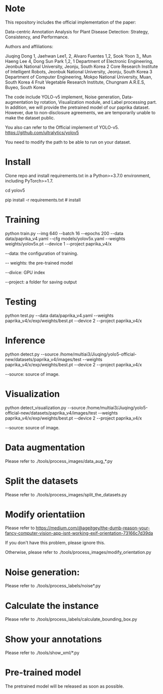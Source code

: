 # Note
This repository includes the official implementation of the paper:

Data-centric Annotation Analysis for Plant Disease Detection: Strategy, Consistency, and Performance.


Authors and affiliations:

Jiuqing Dong 1, Jaehwan Lee1, 2, Alvaro Fuentes 1,2, Sook Yoon 3,, Mun Haeng Lee 4, Dong Sun Park 1,2, 
1 Department of Electronic Engineering, Jeonbuk National University, Jeonju, South Korea 
2 Core Research Institute of Intelligent Robots, Jeonbuk National University, Jeonju, South Korea 
3 Department of Computer Engineering, Mokpo National University, Muan, South Korea 
4 Fruit Vegetable Research Institute, Chungnam A.R.E.S, Buyeo, South Korea

The code include YOLO-v5 implement, Noise generation, Data-augmentation by rotation, Visualization module, and Label processing part. In addition, we will provide the pretrained model of our paprika dataset. However, due to non-disclosure agreements, we are temporarily unable to make the dataset public.

You also can refer to the Official implement of YOLO-v5. https://github.com/ultralytics/yolov5

You need to modify the path to be able to run on your dataset.

# Install

Clone repo and install requirements.txt in a Python>=3.7.0 environment, including PyTorch>=1.7.

cd yolov5

pip install -r requirements.txt  # install

# Training

python train.py --img 640 --batch 16 --epochs 200 --data data/paprika_v4.yaml --cfg models/yolov5x.yaml --weights weights/yolov5x.pt --device 1 --project paprika_v4/x

--data: the configuration of training.

-- weights: the pre-trained model

--divice: GPU index

--project: a folder for saving output


# Testing
python test.py --data data/paprika_v4.yaml --weights paprika_v4/x/exp/weights/best.pt --device 2 --project paprika_v4/x

# Inference
python detect.py --source /home/multiai3/Jiuqing/yolo5-official-new/datasets/paprika_v4/images/test --weights paprika_v4/x/exp/weights/best.pt --device 2 --project paprika_v4/x

--source: source of image. 

# Visualization
python detect_visualization.py --source /home/multiai3/Jiuqing/yolo5-official-new/datasets/paprika_v4/images/test --weights paprika_v4/x/exp/weights/best.pt --device 2 --project paprika_v4/x

--source: source of image. 

# Data augmentation
Please refer to ./tools/process_images/data_aug_*.py

# Split the datasets
Please refer to ./tools/process_images/split_the_datasets.py

# Modify orientatiion
Please refer to https://medium.com/@ageitgey/the-dumb-reason-your-fancy-computer-vision-app-isnt-working-exif-orientation-73166c7d39da

If you don't have this problem, please ignore this.

Otherwise, please refer to ./tools/process_images/modify_orientation.py

# Noise generation:
Please refer to ./tools/process_labels/noise*.py

# Calculate the instance
Please refer to ./tools/process_labels/calculate_bounding_box.py

# Show your annotations
Please refer to ./tools/show_xml/*.py

# Pre-trained model
The pretrained model will be released as soon as possible.
